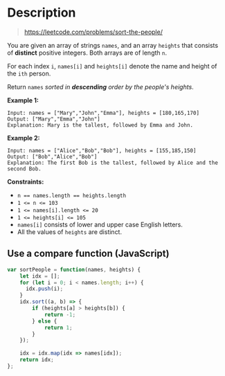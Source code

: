 # Description

> https://leetcode.com/problems/sort-the-people/

You are given an array of strings `names`, and an array `heights` that consists of **distinct** positive integers. Both arrays are of length `n`.

For each index `i`, `names[i]` and `heights[i]` denote the name and height of the `ith` person.

Return `names` *sorted in **descending** order by the people's heights*.

**Example 1:**

```
Input: names = ["Mary","John","Emma"], heights = [180,165,170]
Output: ["Mary","Emma","John"]
Explanation: Mary is the tallest, followed by Emma and John.
```

**Example 2:**

```
Input: names = ["Alice","Bob","Bob"], heights = [155,185,150]
Output: ["Bob","Alice","Bob"]
Explanation: The first Bob is the tallest, followed by Alice and the second Bob.
```

**Constraints:**

* `n == names.length == heights.length`
* `1 <= n <= 103`
* `1 <= names[i].length <= 20`
* `1 <= heights[i] <= 105`
* `names[i]` consists of lower and upper case English letters.
* All the values of `heights` are distinct.

## Use a compare function (JavaScript)

```js
var sortPeople = function(names, heights) {
    let idx = [];
    for (let i = 0; i < names.length; i++) {
      idx.push(i);
    }
    idx.sort((a, b) => {
        if (heights[a] > heights[b]) {
            return -1;
        } else {
            return 1;
        }
    });
    
    idx = idx.map(idx => names[idx]);
    return idx;
};
```


